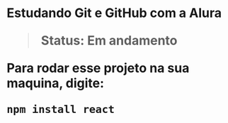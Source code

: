 <h1> Estudando Git e GitHub com a Alura

> Status: Em andamento

Para rodar esse projeto na sua maquina, digite:

```
npm install react
```
